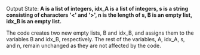 Output State: **A is a list of integers, idx_A is a list of integers, s is a string consisting of characters '<' and '>', n is the length of s, B is an empty list, idx_B is an empty list.**

The code creates two new empty lists, B and idx_B, and assigns them to the variables B and idx_B, respectively. The rest of the variables, A, idx_A, s, and n, remain unchanged as they are not affected by the code.